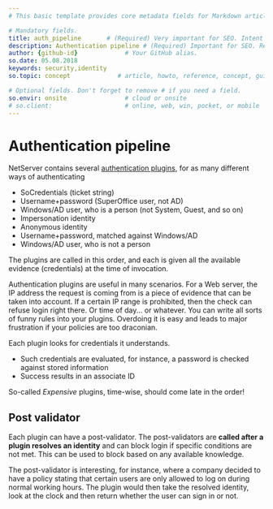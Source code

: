 ```yaml
---
# This basic template provides core metadata fields for Markdown articles on docs.superoffice.com.

# Mandatory fields.
title: auth_pipeline       # (Required) Very important for SEO. Intent in a unique string of 43-59 chars including spaces.
description: Authentication pipeline # (Required) Important for SEO. Recommended character length is 115-145 characters including spaces.
author: {github-id}             # Your GitHub alias.
so.date: 05.08.2018
keywords: security,identity
so.topic: concept             # article, howto, reference, concept, guide

# Optional fields. Don't forget to remove # if you need a field.
so.envir: onsite                # cloud or onsite
# so.client:                    # online, web, win, pocket, or mobile
---
```


# Authentication pipeline

NetServer contains several [authentication plugins][1], for as many different ways of authenticating

* SoCredentials (ticket string)
* Username+password (SuperOffice user, not AD)
* Windows/AD user, who is a person (not System, Guest, and so on)
* Impersonation identity
* Anonymous identity
* Username+password, matched against Windows/AD
* Windows/AD user, who is not a person

The plugins are called in this order, and each is given all the available evidence (credentials) at the time of invocation.

Authentication plugins are useful in many scenarios. For a Web server, the IP address the request is coming from is a piece of evidence that can be taken into account. If a certain IP range is prohibited, then the check can refuse login right there. Or time of day... or whatever. You can write all sorts of funny rules into your plugins. Overdoing it is easy and leads to major frustration if your policies are too draconian.

Each plugin looks for credentials it understands.

* Such credentials are evaluated, for instance, a password is checked against stored information
* Success results in an associate ID

So-called *Expensive* plugins, time-wise, should come late in the order!

## Post validator

Each plugin can have a post-validator. The post-validators are **called after a plugin resolves an identity** and can block login if specific conditions are not met. This can be used to block based on any available knowledge.

The post-validator is interesting, for instance, where a company decided to have a policy stating that certain users are only allowed to log on during normal working hours. The plugin would then take the resolved identity, look at the clock and then return whether the user can sign in or not.

<!-- Referenced links -->
[1]: plugins.md
